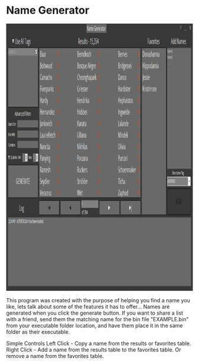 <h1>Name Generator</h1>

<img src="NameGenerator.png" alt="Name Generator" width="1280" height="720">

This program was created with the purpose of helping you find a name you like, lets talk about some of the features it has to offer...
Names are generated when you click the generate button.
If you want to share a list with a friend, send them the matching name for the bin file \"EXAMPLE.bin\" from your executable folder location, and have them place it in the same folder as their executable.

Simple Controls
Left Click - Copy a name from the results or favorites table.
Right Click - Add a name from the results table to the favorites table. Or remove a name from the favorites table.
